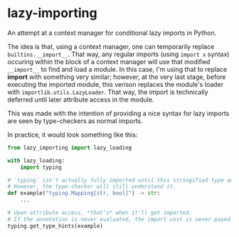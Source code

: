 # lazy-importing

An attempt at a context manager for conditional lazy imports in Python.

The idea is that, using a context manager, one can temporarily replace `builtins.__import__`. That way, any regular imports (using `import x` syntax) occuring within the block of a context manager will use that modified `__import__` to find and load a module. In this case, I'm using that to replace __import__ with something very similar; however, at the very last stage, before executing the imported module, this verison replaces the module's loader with `importlib.utils.LazyLoader`. That way, the import is technically deferred until later attribute access in the module.

This was made with the intention of providing a nice syntax for lazy imports are seen by type-checkers as normal imports.

In practice, it would look something like this:

```py
from lazy_importing import lazy_loading

with lazy_loading:
    import typing

# `typing` isn't actually fully imported until this stringified type annotation is evaluated.
# However, the type-checker will still understand it.
def example("typing.Mapping[str, bool]") -> str:
    ...

# Upon attribute access, *that's* when it'll get imported.
# If the annotation is never evaluated, the import cost is never payed.
typing.get_type_hints(example)
```
